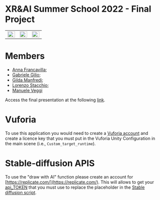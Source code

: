 # XR&AI Summer School 2022 - Final Project


<table align="center" style="border:none; border-collapse:collapse; cellspacing:0; cellpadding:0">
  <tr>
    <td width="30%" height="30%">
    <img width="100%" height="100%" align = "center" src="https://upload.wikimedia.org/wikipedia/commons/thumb/d/d0/Seal_of_the_University_of_Bologna.svg/640px-Seal_of_the_University_of_Bologna.svg.png" />
    </td>
    <td width="30%" height="30%">
        <img width="100%" height="100%" align = "center" src="https://www.xrsalento.it/wp-content/uploads/2022/04/XRAI_-300x218.jpg" />
    </td>
    <td width="30%" height="30%">
  <img width="100%" height="100%" align = "center" src="https://i2.wp.com/www.comincenter.it/wp-content/uploads/2014/09/LoGO-UNIVERSIT%C3%A0-nero.png?fit=360%2C366&ssl=1" />
    </td>
  </tr>
</table>


# Members
- [Anna Francavilla](https://www.linkedin.com/in/anna-francavilla-52892368/);
- [Gabriele Gilio](http://graphics.unibas.it/www/ggilio/);
- [Gilda Manfredi](http://graphics.unibas.it/www/gmanfredi/);
- [Lorenzo Stacchio](https://lorenzo-stacchio.github.io/);
- [Manuele Veggi](https://www.linkedin.com/in/manuele-veggi/)

Access the final presentation at the following [link](https://docs.google.com/presentation/d/1WPUDSNTqY13RodelfNKHUAUzqNNjF_fQU0Kf9gW7pB0/edit?usp=sharing).


# Vuforia
To use this application you would need to create a [Vuforia account](https://library.vuforia.com/getting-started/getting-started-vuforia-engine-unity#vuforia-engine-setup) and create a licence key that you must put in the Vuforia Unity Configuration in the main scene (i.e., ```Custom_target_runtime```).


# Stable-diffusion APIS

To use the "draw with AI" function please create an account for [https://replicate.com/](https://replicate.com/). This will allows to get your [api_TOKEN](https://replicate.com/account) that you must use to replace the placeholder in the [Stable diffusion script](https://github.com/lorenzo-stacchio/XR_AI_PROJECT2022/blob/main/unity/Assets/Scripts/Stable_diffusion.cs). 

